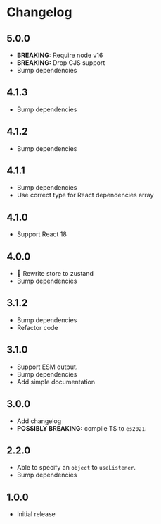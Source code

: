 # Changelog

## 5.0.0

- **BREAKING:** Require node v16
- **BREAKING:** Drop CJS support
- Bump dependencies

## 4.1.3

- Bump dependencies

## 4.1.2

- Bump dependencies

## 4.1.1

- Bump dependencies
- Use correct type for React dependencies array

## 4.1.0

- Support React 18

## 4.0.0

- 🚀 Rewrite store to zustand
- Bump dependencies

## 3.1.2

- Bump dependencies
- Refactor code

## 3.1.0

- Support ESM output.
- Bump dependencies
- Add simple documentation

## 3.0.0

- Add changelog
- **POSSIBLY BREAKING:** compile TS to `es2021`.

## 2.2.0

- Able to specify an `object` to `useListener`.
- Bump dependencies

## 1.0.0

- Initial release
